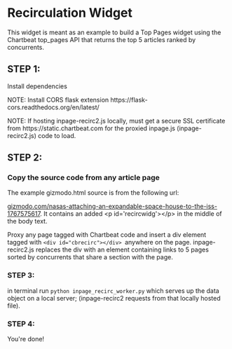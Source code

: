 <h1>Recirculation Widget</h1>

This widget is meant as an example to build a Top Pages widget using the Chartbeat top_pages API that returns the top 5 articles ranked by concurrents.

<h2>STEP 1:</h2>
<p>Install dependencies</p>

<p>NOTE: Install CORS flask extension https://flask-cors.readthedocs.org/en/latest/</p>

<p>NOTE: If hosting inpage-recirc2.js locally, must get a secure SSL certificate from https://static.chartbeat.com for the proxied inpage.js (inpage-recirc2.js) code to load.</p>

<h2>STEP 2:</h2>

<h3>Copy the source code from any article page</h3> 

<p>The example gizmodo.html source is from the following url:</p> <a href="http://gizmodo.com/nasas-attaching-an-expandable-space-house-to-the-iss-1767575617">gizmodo.com/nasas-attaching-an-expandable-space-house-to-the-iss-1767575617</a>. It contains an added &lt;p id='recircwidg'&gt;&lt;/p&gt; in the middle of the body text.


<p>Proxy any page tagged with Chartbeat code and insert a div element tagged with <code>&lt;div id=&quot;cbrecirc&quot;&gt;&lt;/div&gt; </code>anywhere on the page. inpage-recirc2.js replaces the div with an element containing links to 5 pages sorted by concurrents that share a section with the page.</p>
  
<h3>STEP 3:</h3>
<p>in terminal run <code>python inpage_recirc_worker.py</code> which serves up the data object on a local server; (inpage-recirc2 requests from that locally hosted file).</p>

<h3>STEP 4:</h3>
<p>You're done!</p>
<!-- 
concerns/ideas: 
1) links currently work on gizmodo but paths sometimes do not link when widget is run on other sites
2) thumbnails, or something aesthetically pleasing would be good
3) inherits css of particular div element (p, a, div, etc) but concerns of structural flexibility (i.e., where the div is inserted on the page affecting appearance) 
 -->




